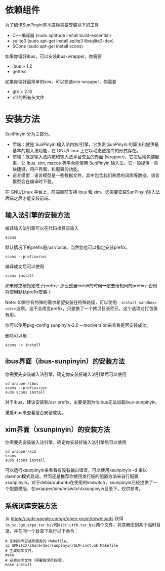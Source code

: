 # 依赖组件 #

为了编译SunPinyin基本库你需要安装以下的工具

  * C++编译器 (sudo aptitude install build-essential)
  * sqlite3 (sudo apt-get install sqlite3 libsqlite3-dev)
  * SCons  (sudo apt-get install scons)

如果你偏好ibus，可以安装ibus-wrapper，你需要
  * ibus > 1.2
  * gettext

如果你偏好最简单的xim，可以安装xim-wrapper，你需要
  * gtk > 2.10
  * x11的所有头文件

# 安装方法 #

SunPinyin 分为三部分。
  * 后端：就是 SunPinyin 输入法内核/引擎，它负责 SunPinyin 的算法和提供最基本的输入法功能，在 GNU/Linux 上它以动态链接库的形式存在。
  * 前端：就是输入法内核和输入法平台交互的界面 (wrapper)，它把后端包装起来，让 ibus, xim, macos 等平台能使用 SunPinyin 输入法。它一般提供一些快捷键，用户界面，和配置的功能。
  * 语言模型：语言模型是一些数据文件，其中包含我们熟悉的词库等数据。语言模型会在编译时下载。

在 GNU/Linux 平台上，前端目前支持 ibus 和 xim。您需要安装SunPinyin输入法后端之后才能安装前端。

## 输入法引擎的安装方法 ##

编译输入法引擎可以在代码根目录输入

```
scons
```

默认情况下的prefix是/usr/local。当然您也可以指定安装prefix。

```
scons --prefix=/usr
```

编译成功后可以使用
```
scons install
```

~~如果你之前指定过了prefix，那么这里install的时候一定要用相同的prefix，否则将使用默认prefix安装！~~

Note:
如果你有特殊的需求希望安装在特殊路径，可以使用`--install-sandbox=<dir>`选项。这不会改变prefix，只是换了一个拷贝目录而已，这个选项对打包很有用。

你可以使用pkg-config sunpinyin-2.0 --modversion来查看是否安装成功。

删除可以用：
```
scons -c install
```

## ibus界面（ibus-sunpinyin）的安装方法 ##

你需要先安装输入法引擎，确定你安装好输入法引擎后可以使用

```
cd wrapper/ibus
scons --prefix=/usr
sudo scons install
```

对于ibus，建议安装到/usr prefix，主要是因为怕ibus无法加载ibus-sunpinyin。

重启ibus来查看是否安装成功。

## xim界面（xsunpinyin）的安装方法 ##

你需要先安装输入法引擎，确定你安装好输入法引擎后可以使用

```
cd wrapper/xim
scons
sudo scons install
```

可以运行xsunpinyin来看看有没有输出错误。可以使用xsunpinyin -d 来以daemon模式启动，然而还是推荐你使用发行版的配置方法来自行配置xsunpinyin。对于debian/ubuntu在使用的imswitch，xsunpinyin已经提供了一个配置模版，在wrapper/xim/imswitch/xsunpinyin目录下，仅供参考。

## 系统词库安装方法 ##

从 https://code.google.com/p/open-gram/downloads 获得`lm_sc.3gm.arpa.tar.bz2`和`dict.utf8.tar.bz2`两个文件，将其解压到某个临时目录，并在同一个目录下执行以下命令：

```
# 复制词库安装所使用的 Makefile。
cp $PREFIX/share/doc/sunpinyin/SLM-inst.mk Makefile
# 生成词库文件。
make
# 安装词库文件（需要管理员权限）。
make install
```
